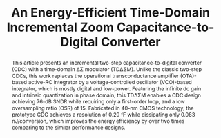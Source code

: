 ---
title: An Energy-Efficient Time-Domain Incremental Zoom Capacitance-to-Digital Converter

authors:
- Xiyuan Tang
- Shaolan Li
- Xiangxing Yang
- Linxiao Shen
- Wenda Zhao
- Randall P. Williams
- Jiaxin Liu
- Zhichao Tan
- Neal A. Hall
- David Z. Pan
- Nan Sun

publishDate: "2020-07-10"

summary: JSSC, 2020

abstract: "This article presents an incremental two-step capacitance-to-digital converter (CDC) with a time-domain ΔΣ modulator (TDΔΣM). Unlike the classic two-step CDCs, this work replaces the operational transconductance amplifier (OTA)-based active-RC integrator by a voltage-controlled oscillator (VCO)-based integrator, which is mostly digital and low-power. Featuring the infinite dc gain and intrinsic quantization in phase domain, this TDΔΣM enables a CDC design achieving 76-dB SNDR while requiring only a first-order loop, and a low oversampling ratio (OSR) of 15. Fabricated in 40-nm CMOS technology, the prototype CDC achieves a resolution of 0.29 fF while dissipating only 0.083 nJ/conversion, which improves the energy efficiency by over two times comparing to the similar performance designs."

publication_types: ["2"]

publication: "IEEE Journal of Solid-State Circuits ( Volume: 55, Issue: 11, Nov. 2020)"

tags:
- ΔΣ modulator
- capacitance sensing
- capacitance-to-digital converter (CDC)
- time-domain (TD) operation
- voltage-controlled oscillator (VCO)

links:
- name: IEEE Xplore
  url: https://ieeexplore.ieee.org/document/9138476/
---